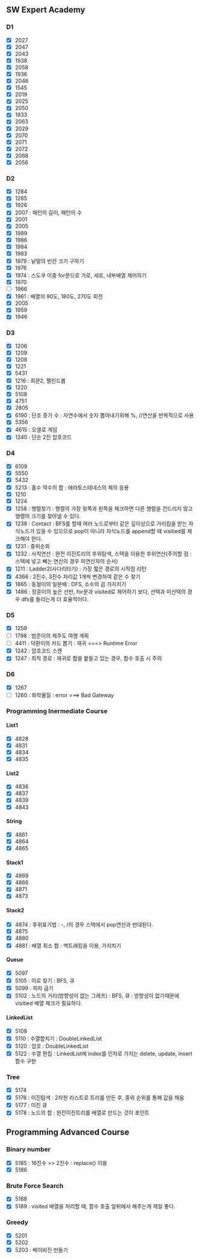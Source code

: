 ## SW Expert Academy
### D1
- [x] 2027
- [x] 2047
- [x] 2043
- [x] 1938
- [x] 2058
- [x] 1936
- [x] 2046
- [x] 1545
- [x] 2019
- [x] 2025
- [x] 2050
- [x] 1933
- [x] 2063
- [x] 2029
- [x] 2070
- [x] 2071
- [x] 2072
- [x] 2068
- [x] 2056

### D2
- [x] 1284
- [x] 1285
- [x] 1926
- [x] 2007 : 패턴의 길이, 패턴의 수
- [x] 2001
- [x] 2005
- [x] 1989
- [x] 1986
- [x] 1984
- [x] 1983
- [x] 1979 : 낱말의 빈칸 크기 구하기
- [x] 1976
- [x] 1974 : 스도쿠 이중 for문으로 가로, 세로, 내부배열 제어하기
- [x] 1970
- [ ] 1966
- [x] 1961 : 배열의 90도, 180도, 270도 회전
- [x] 2005 
- [x] 1959
- [x] 1946

### D3
- [x] 1206 
- [x] 1209
- [x] 1208
- [x] 1221
- [x] 5431
- [X] 1216 : 회문2, 팰린드롭
- [x] 1220
- [x] 5108
- [x] 4751
- [x] 2805
- [x] 6190 : 단조 증가 수 : 자연수에서 숫자 뽑아내기위해 %, //연산을 반복적으로 사용 
- [x] 5356
- [x] 4615 : 오셀로 게임
- [x] 1240 : 단순 2진 암호코드

### D4
- [x] 6109
- [x] 5550
- [x] 5432
- [x] 5213 : 홀수 약수의 합 : 에라토스테네스의 체의 응용
- [x] 1210
- [x] 1224 
- [x] 1258 : 행렬찾기 : 행렬의 가장 윗쪽과 왼쪽을 체크하면 다른 행렬을 건드리지 않고 행렬의 크기를 찾아낼 수 있다.
- [x] 1238 : Contact : BFS를 할때 여러 노드로부터 같은 깊이상으로 가리킴을 받는 자식노드가 있을 수 있으므로 pop이 아니라 자식노드를 append할 때 visitied를 체크해야 한다.
- [x] 1231 : 중위순회
- [x] 1232 : 사칙연산 : 완전 이진트리의 후위탐색, 스택을 이용한 후위연산(주의할 점 : 스택에 넣고 빼는 연산의 경우 피연산자의 순서)
- [x] 1211 : Ladder2(사다리타기) : 가장 짧은 경로의 시작점 리턴
- [x] 4366 : 2진수, 3진수 자리값 1개씩 변경하여 같은 수 찾기
- [x] 1865 : 동철이의 일분배 : DFS, 소수의 곱 가지치기
- [x] 1486 : 장훈이의 높은 선반, for문과 visited로 제어하기 보다, 선택과 미선택의 경우 dfs를 돌리는게 더 효율적이다.

### D5
- [x] 1259
- [ ] 1798 : 범준이의 제주도 여행 계획
- [ ] 4411 : 덕환이의 카드 뽑기 : 재귀 ===> Runtime Error
- [x] 1242 : 암호코드 스캔
- [x] 1247 : 최적 경로 : 재귀로 합을 붙들고 있는 경우, 함수 호출 시 주의

### D6
- [x] 1267
- [ ] 1260 : 화학물질 : error ===> Bad Gateway 

### Programming Inermediate Course
#### List1
- [x] 4828
- [x] 4831
- [x] 4834
- [x] 4835

#### List2
- [x] 4836
- [x] 4837
- [x] 4839
- [x] 4843

#### String
- [x] 4861
- [x] 4864
- [x] 4865

#### Stack1
- [x] 4869
- [x] 4866
- [x] 4871
- [x] 4873

#### Stack2
- [x] 4874 : 후위표기법 : -, /의 경우 스택에서 pop연산과 반대된다.
- [x] 4875
- [x] 4880
- [x] 4881 : 배열 최소 합 : 백트래킹을 이용, 가지치기 

#### Queue
- [x] 5097
- [x] 5105 : 미로 찾기 : BFS, 큐
- [x] 5099 : 피자 굽기
- [x] 5102 : 노드의 거리(방향성이 없는 그래프) : BFS, 큐 : 방향성이 없기때문에 visitied 배열 체크가 필요하다.

#### LinkedList
- [x] 5108
- [x] 5110 : 수열합치기 : DoubleLinkedList
- [x] 5120 : 암호 : DoubleLinkedList
- [x] 5122 : 수열 편집 : LinkedList에 index를 인자로 가지는 delete, update, insert함수 구현

### Tree
- [x] 5174
- [x] 5176 : 이진탐색 : 2차원 리스트로 트리를 만든 후, 중위 순위를 통해 값을 채움
- [x] 5177 : 이진 큐
- [x] 5178 : 노드의 합 : 완전이진트리를 배열로 만드는 것이 포인트
 
 ## Programming Advanced Course
 ### Binary number
- [x] 5185 : 16진수 >> 2진수 : replace() 이용
- [x] 5186

### Brute Force Search
- [x] 5188
- [x] 5189 : visited 배열을 처리할 때, 함수 호출 앞뒤에서 해주는게 제일 좋다.

### Greedy
- [x] 5201
- [x] 5202
- [x] 5203 : 베이비진 만들기